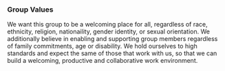 ### Group Values

We want this group to be a welcoming place for all, regardless of race, ethnicity, religion, nationaility, gender identity, or sexual orientation. We additionally believe in enabling and supporting group members regardless of family commitments, age or disability. We hold ourselves to high standards and expect the same of those that work with us, so that we can build a welcoming, productive and collaborative work environment. 